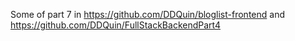 Some of part 7 in https://github.com/DDQuin/bloglist-frontend and https://github.com/DDQuin/FullStackBackendPart4

